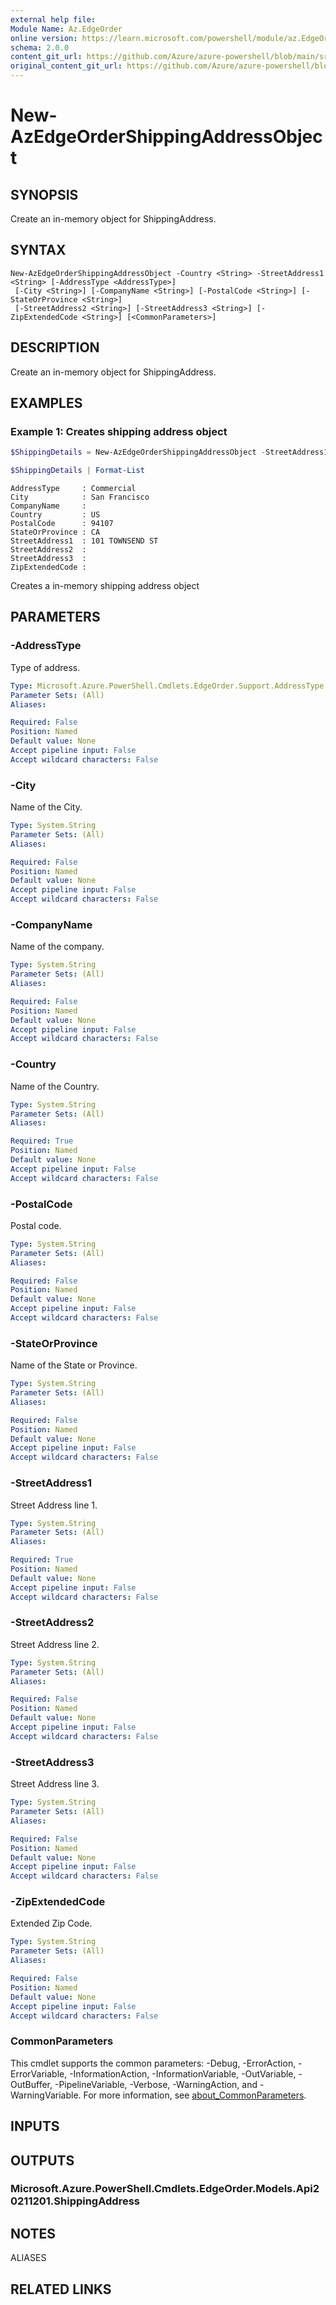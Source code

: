 ```yaml
---
external help file:
Module Name: Az.EdgeOrder
online version: https://learn.microsoft.com/powershell/module/az.EdgeOrder/new-AzEdgeOrderShippingAddressObject
schema: 2.0.0
content_git_url: https://github.com/Azure/azure-powershell/blob/main/src/EdgeOrder/help/New-AzEdgeOrderShippingAddressObject.md
original_content_git_url: https://github.com/Azure/azure-powershell/blob/main/src/EdgeOrder/help/New-AzEdgeOrderShippingAddressObject.md
---
```


# New-AzEdgeOrderShippingAddressObject

## SYNOPSIS
Create an in-memory object for ShippingAddress.

## SYNTAX

```
New-AzEdgeOrderShippingAddressObject -Country <String> -StreetAddress1 <String> [-AddressType <AddressType>]
 [-City <String>] [-CompanyName <String>] [-PostalCode <String>] [-StateOrProvince <String>]
 [-StreetAddress2 <String>] [-StreetAddress3 <String>] [-ZipExtendedCode <String>] [<CommonParameters>]
```

## DESCRIPTION
Create an in-memory object for ShippingAddress.

## EXAMPLES

### Example 1: Creates shipping address object
```powershell
$ShippingDetails = New-AzEdgeOrderShippingAddressObject -StreetAddress1 "101 TOWNSEND ST" -StateOrProvince "CA" -Country "US" -City "San Francisco" -PostalCode "94107" -AddressType "Commercial"

$ShippingDetails | Format-List
```

```output
AddressType     : Commercial
City            : San Francisco
CompanyName     :
Country         : US
PostalCode      : 94107
StateOrProvince : CA
StreetAddress1  : 101 TOWNSEND ST
StreetAddress2  :
StreetAddress3  :
ZipExtendedCode :
```

Creates a in-memory shipping address object

## PARAMETERS

### -AddressType
Type of address.

```yaml
Type: Microsoft.Azure.PowerShell.Cmdlets.EdgeOrder.Support.AddressType
Parameter Sets: (All)
Aliases:

Required: False
Position: Named
Default value: None
Accept pipeline input: False
Accept wildcard characters: False
```

### -City
Name of the City.

```yaml
Type: System.String
Parameter Sets: (All)
Aliases:

Required: False
Position: Named
Default value: None
Accept pipeline input: False
Accept wildcard characters: False
```

### -CompanyName
Name of the company.

```yaml
Type: System.String
Parameter Sets: (All)
Aliases:

Required: False
Position: Named
Default value: None
Accept pipeline input: False
Accept wildcard characters: False
```

### -Country
Name of the Country.

```yaml
Type: System.String
Parameter Sets: (All)
Aliases:

Required: True
Position: Named
Default value: None
Accept pipeline input: False
Accept wildcard characters: False
```

### -PostalCode
Postal code.

```yaml
Type: System.String
Parameter Sets: (All)
Aliases:

Required: False
Position: Named
Default value: None
Accept pipeline input: False
Accept wildcard characters: False
```

### -StateOrProvince
Name of the State or Province.

```yaml
Type: System.String
Parameter Sets: (All)
Aliases:

Required: False
Position: Named
Default value: None
Accept pipeline input: False
Accept wildcard characters: False
```

### -StreetAddress1
Street Address line 1.

```yaml
Type: System.String
Parameter Sets: (All)
Aliases:

Required: True
Position: Named
Default value: None
Accept pipeline input: False
Accept wildcard characters: False
```

### -StreetAddress2
Street Address line 2.

```yaml
Type: System.String
Parameter Sets: (All)
Aliases:

Required: False
Position: Named
Default value: None
Accept pipeline input: False
Accept wildcard characters: False
```

### -StreetAddress3
Street Address line 3.

```yaml
Type: System.String
Parameter Sets: (All)
Aliases:

Required: False
Position: Named
Default value: None
Accept pipeline input: False
Accept wildcard characters: False
```

### -ZipExtendedCode
Extended Zip Code.

```yaml
Type: System.String
Parameter Sets: (All)
Aliases:

Required: False
Position: Named
Default value: None
Accept pipeline input: False
Accept wildcard characters: False
```

### CommonParameters
This cmdlet supports the common parameters: -Debug, -ErrorAction, -ErrorVariable, -InformationAction, -InformationVariable, -OutVariable, -OutBuffer, -PipelineVariable, -Verbose, -WarningAction, and -WarningVariable. For more information, see [about_CommonParameters](http://go.microsoft.com/fwlink/?LinkID=113216).

## INPUTS

## OUTPUTS

### Microsoft.Azure.PowerShell.Cmdlets.EdgeOrder.Models.Api20211201.ShippingAddress

## NOTES

ALIASES

## RELATED LINKS

